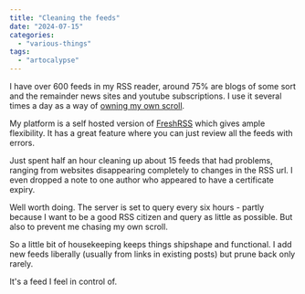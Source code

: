 ```yaml
---
title: "Cleaning the feeds"
date: "2024-07-15"
categories: 
  - "various-things"
tags: 
  - "artocalypse"
---
```


I have over 600 feeds in my RSS reader, around 75% are blogs of some sort and the remainder news sites and youtube subscriptions. I use it several times a day as a way of [owning my own scroll](https://thoughts.uncountable.uk/own-your-scroll/).

My platform is a self hosted version of [FreshRSS](https://freshrss.org/index.html) which gives ample flexibility. It has a great feature where you can just review all the feeds with errors.

Just spent half an hour cleaning up about 15 feeds that had problems, ranging from websites disappearing completely to changes in the RSS url. I even dropped a note to one author who appeared to have a certificate expiry.

Well worth doing. The server is set to query every six hours - partly because I want to be a good RSS citizen and query as little as possible. But also to prevent me chasing my own scroll.

So a little bit of housekeeping keeps things shipshape and functional. I add new feeds liberally (usually from links in existing posts) but prune back only rarely.

It's a feed I feel in control of.
